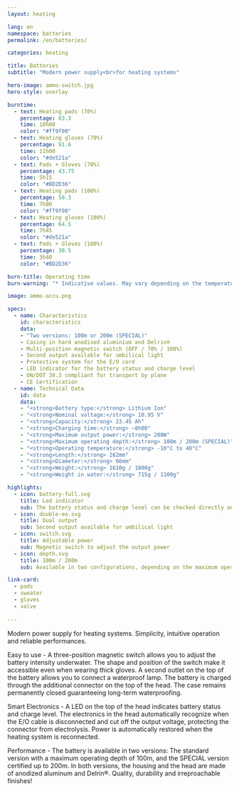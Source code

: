 ```yaml
---
layout: heating

lang: en
namespace: batteries
permalink: /en/batteries/

categories: heating

title: Batteries
subtitle: "Modern power supply<br>for heating systems"

hero-image: ammo-switch.jpg
hero-style: overlay

burntime:
  - text: Heating pads (70%)
    percentage: 83.3
    time: 10h00
    color: "#ff9f00"
  - text: Heating gloves (70%)
    percentage: 91.6 
    time: 11h00
    color: "#de521a"
  - text: Pads + Gloves (70%)
    percentage: 43.75 
    time: 5h15
    color: "#BD2D36"
  - text: Heating pads (100%)
    percentage: 58.3
    time: 7h00
    color: "#ff9f00"
  - text: Heating gloves (100%)
    percentage: 64.5 
    time: 7h45
    color: "#de521a"
  - text: Pads + Gloves (100%)
    percentage: 30.5  
    time: 3h40
    color: "#BD2D36"

burn-title: Operating time
burn-warning: "* Indicative values. May vary depending on the temperature and battery wear"

image: ammo-accu.png

specs:
  - name: Characteristics
    id: characteristics
    data:
    - "Two versions: 100m or 200m (SPECIAL)"
    - Casing in hard anodised aluminium and Delrin®
    - Multi-position magnetic switch (OFF / 70% / 100%)
    - Second output available for umbilical light
    - Protective system for the E/O cord 
    - LED indicator for the battery status and charge level
    - UN/DOT 38.3 compliant for transport by plane
    - CE Certification
  - name: Technical Data
    id: data
    data:
    - "<strong>Battery type:</strong> Lithium Ion"
    - "<strong>Nominal voltage:</strong> 10.95 V"
    - "<strong>Capacity:</strong> 23.45 Ah"
    - "<strong>Charging time:</strong> ~8h00"
    - "<strong>Maximum output power:</strong> 200W"
    - "<strong>Maximum operating depth:</strong> 100m / 200m (SPECIAL)"
    - "<strong>Operating temperature:</strong> -10°C to 40°C"
    - "<strong>Length:</strong> 262mm"
    - "<strong>Diameter:</strong> 66mm"
    - "<strong>Weight:</strong> 1610g / 1800g"
    - "<strong>Weight in water:</strong> 715g / 1100g"

highlights:
  - icon: battery-full.svg
    title: Led indicator
    sub: The battery status and charge level can be checked directly on the head
  - icon: double-eo.svg
    title: Dual output
    sub: Second output available for umbilical light
  - icon: switch.svg
    title: Adjustable power
    sub: Magnetic switch to adjust the output power
  - icon: depth.svg
    title: 100m / 200m
    sub: Available in two configurations, depending on the maximum operating depth desired

link-card:
  - pads
  - sweater
  - gloves
  - valve
  
---
```

Modern power supply for heating systems. Simplicity, intuitive operation and reliable performances.

Easy to use - A three-position magnetic switch allows you to adjust the battery intensity underwater. The shape and position of the switch make it accessible even when wearing thick gloves. A second outlet on the top of the battery allows you to connect a waterproof lamp. The battery is charged through the additional connector on the top of the head. The case remains permanently closed guaranteeing long-term waterproofing.

Smart Electronics - A LED  on the top of the head indicates battery status and charge level. The electronics in the head automatically recognize when the E/O cable is disconnected and cut off the output voltage, protecting the connector from electrolysis. Power is automatically restored when the heating system is reconnected.

Performance - The battery is available in two versions: The standard version with a maximum operating depth of 100m, and the SPECIAL version certified up to 200m. In both versions, the housing and the head are made of anodized aluminum and Delrin®. Quality, durability and irreproachable finishes!




